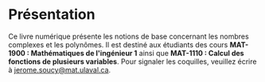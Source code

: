 # Présentation

Ce livre numérique présente les notions de base concernant les nombres complexes et les polynômes. Il est destiné aux étudiants des cours **MAT-1900 : Mathématiques de l'ingénieur 1** ainsi que **MAT-1110 : Calcul des fonctions de plusieurs variables**. Pour signaler les coquilles, veuillez écrire à [jerome.soucy@mat.ulaval.ca](mailto:jerome.soucy@mat.ulaval.ca).